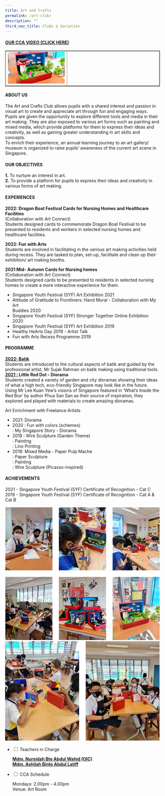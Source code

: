 ```yaml
---
title: Art and Crafts
permalink: /art-club/
description: ""
third_nav_title: Clubs & Societies
---
```

<h4><strong><a title="Our CCA Video (Click here)" href="https://drive.google.com/file/d/1YlFL0x3Ag2nS-hWph6rP8P6gq5kuxO_z/view?usp=sharing" target="_blank" rel="noopener">OUR CCA VIDEO (CLICK HERE)</a></strong></h4>
<table style="border-collapse: collapse; width: 100%;" border="1">
<tbody>
<tr>
<td style="width: 40%;"><a href="https://drive.google.com/file/d/1YlFL0x3Ag2nS-hWph6rP8P6gq5kuxO_z/view?usp=sharing"><img src="/images/arts1.jpg"></a></td>
<td style="width: 60%;">&nbsp;</td>
</tr>
</tbody>
</table>
<h4><strong>ABOUT US</strong></h4>
<p>The Art and Crafts Club allows pupils with a shared interest and passion in visual art to create and appreciate art through fun and engaging ways. Pupils are given the opportunity to explore different tools and media in their art making. They are also exposed to various art forms such as painting and mixed media, which provide platforms for them to express their ideas and creativity, as well as gaining greater understanding in art skills and concepts.<br>To enrich their experience, an annual learning journey to an art gallery/ museum is organized to raise pupils’ awareness of the current art scene in Singapore.</p>
<h4><strong>OUR OBJECTIVES</strong></h4>
<p><strong>1.</strong>&nbsp;To nurture an interest in art.<br><strong>2.</strong>&nbsp;To provide a platform for pupils to express their ideas and creativity in various forms of art making.</p>
<h4><strong>EXPERIENCES</strong></h4>
<p><strong>2022: Dragon Boat Festival Cards for Nursing Homes and Healthcare Facilities<br></strong>(Collaboration with Art Connect)<br>Students designed cards to commemorate Dragon Boat Festival to be presented to residents and workers in selected nursing homes and healthcare facilities.</p>
<p><strong>2022: Fun with Arts<br></strong>Students are involved in facilitating in the various art making activities held during recess. They are tasked to plan, set-up, facilitate and clean up their exhibition/ art making booths.</p>
<p><strong>2021 Mid- Autumn Cards for Nursing homes<br></strong>(Collaboration with Art Connect)<br>Students designed cards to be presented to residents in selected nursing homes to create a more interactive experience for them.</p>
<ul>
<li>Singapore Youth Festival (SYF) Art Exhibition 2021</li>
<li>Attitude of Gratitude to Frontliners: Hand Mural - Collaboration with My Art<br>Buddies 2020</li>
<li>Singapore Youth Festival (SYF) Stronger Together Online Exhibition 2020</li>
<li>Singapore Youth Festival (SYF) Art Exhibition 2019</li>
<li>Healthy HeArts Day 2019 - Artist Talk</li>
<li>Fun with Arts Recess Programme 2019</li>
</ul>
<h4><strong>PROGRAMME</strong></h4>
<p><strong><u>2022: Batik<br></u></strong>Students are introduced to the cultural aspects of batik and guided by the professional artist, Mr Sujak Rahman on batik making using traditional tools.<br><strong><u>2021 :&nbsp;</u></strong><strong>Little Red Dot - Diorama<br></strong>Students created a variety of garden and city dioramas showing their ideas of what a high tech, eco-friendly Singapore may look like in the future. Using Mr Lee Kuan Yew’s visions of Singapore featured in ‘What’s Inside the Red Box’ by author Phua San San as their source of inspiration, they explored and played with materials to create amazing dioramas.</p>
<p>Art Enrichment with Freelance Artists</p>
<ul>
<li>2021: Diorama</li>
<li>2020 : Fun with colors (schemes)<br>: My Singapore Story - Diorama</li>
<li>2019 : Wire Sculpture (Garden Theme)<br>: Painting<br>: Lino Printing</li>
<li>2018: Mixed Media - Paper Pulp Mache<br>: Paper Sculpture<br>: Painting<br>: Wire Sculpture (Picasso-inspired)</li>
</ul>
<h4><strong>ACHIEVEMENTS</strong></h4>
<p>2021 - Singapore Youth Festival (SYF) Certificate of Recognition - Cat C<br>2019 - Singapore Youth Festival (SYF) Certificate of Recognition - Cat A &amp; Cat B</p>
<img src="/images/arts2.png"><br>
<img src="/images/arts3.png">
<ul class="jekyllcodex_accordion">
<li><input id="accordion1" type="checkbox"> <label for="accordion1">Teachers in Charge</label>
<div>
<p><span style="text-decoration: underline;"><strong>Mdm. Nursidah Bte Abdul Wahid (OIC)<br></strong><strong>Mdm. Ashilah Binte Abdul Latiff</strong></span></p>
</div>
</li>
<li><input id="accordion2" type="checkbox"> <label for="accordion2">CCA Schedule</label>
<div>
<p>Mondays: 2.00pm - 4.00pm<br>Venue: Art Room</p>
</div>
</li>
</ul>